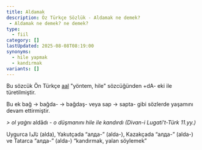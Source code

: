 ```yaml
---
title: Aldamak
description: Öz Türkçe Sözlük - Aldamak ne demek? 
 - Aldamak ne demek? ne demek?
type:
  - fiil
category: []
lastUpdated: 2025-08-08T08:19:00
synonyms:
  - hile yapmak
  - kandırmak
variants: []
---
```

Bu sözcük Ön Türkçe [aal](/pt/aal) "yöntem, hile" sözcüğünden +dA- eki ile türetilmiştir. 

Bu ek bağ -> bağda- -> bağdaş- veya sap -> sapta- gibi sözlerde yaşamını devam ettirmiştir.

_> ol_ _yaġnı_ aldādı - _o düşmanını hile ile kandırdı (_Divan-i Lugati't-Türk 11.yy._)_

Uygurca ئالدا (alda), Yakutçada “алда-” (alda-), Kazakçada “алда-” (alda-) ve Tatarca  “алда-” (alda-)  “kandırmak, yalan söylemek”

